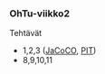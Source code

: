 ### OhTu-viikko2

Tehtävät 
* 1,2,3 ([JaCoCO](https://htmlpreview.github.io/?https://raw.githubusercontent.com/nullkaaryle/ohtu-viikko2-tehtavat_2_3_8_9_10_11/master/ohtu-viikko2-NHL/Ohtu-NhlStatistics1/target/site/jacoco/ohtuesimerkki/Statistics.html), [PIT](https://htmlpreview.github.io/?https://github.com/nullkaaryle/ohtu-viikko2-tehtavat_2_3_8_9_10_11/blob/master/ohtu-viikko2-NHL/Ohtu-NhlStatistics1/target/pit-reports/201703151113/ohtuesimerkki/index.html))
* 8,9,10,11
